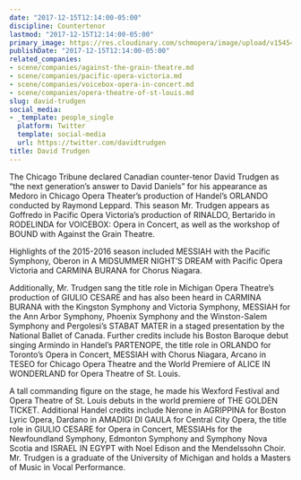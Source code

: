 ```yaml
---
date: "2017-12-15T12:14:00-05:00"
discipline: Countertenor
lastmod: "2017-12-15T12:14:00-05:00"
primary_image: https://res.cloudinary.com/schmopera/image/upload/v1545409169/media/webhook-uploads/1513358084251/TRUDGEN-PHOTO.JPG.JPG
publishDate: "2017-12-15T12:14:00-05:00"
related_companies:
- scene/companies/against-the-grain-theatre.md
- scene/companies/pacific-opera-victoria.md
- scene/companies/voicebox-opera-in-concert.md
- scene/companies/opera-theatre-of-st-louis.md
slug: david-trudgen
social_media:
- _template: people_single
  platform: Twitter
  template: social-media
  url: https://twitter.com/davidtrudgen
title: David Trudgen
---
```


The Chicago Tribune declared Canadian counter-tenor David Trudgen as “the next generation’s answer to David Daniels” for his appearance as Medoro in Chicago Opera Theater’s production of Handel’s ORLANDO conducted by Raymond Leppard. This season Mr. Trudgen appears as Goffredo in Pacific Opera Victoria’s production of RINALDO, Bertarido in RODELINDA for VOICEBOX: Opera in Concert, as well as the workshop of BOUND with Against the Grain Theatre.

Highlights of the 2015-2016 season included MESSIAH with the Pacific Symphony, Oberon in A MIDSUMMER NIGHT’S DREAM with Pacific Opera Victoria and CARMINA BURANA for Chorus Niagara. 

Additionally, Mr. Trudgen sang the title role in Michigan Opera Theatre’s production of GIULIO CESARE and has also been heard in CARMINA BURANA with the Kingston Symphony and Victoria Symphony, MESSIAH for the Ann Arbor Symphony, Phoenix Symphony and the Winston-Salem Symphony and Pergolesi’s STABAT MATER in a staged presentation by the National Ballet of Canada. Further credits include his Boston Baroque debut singing Armindo in Handel’s PARTENOPE, the title role in ORLANDO for Toronto’s Opera in Concert, MESSIAH with Chorus Niagara, Arcano in TESEO for Chicago Opera Theatre and the World Premiere of ALICE IN WONDERLAND for Opera Theatre of St. Louis.

A tall commanding figure on the stage, he made his Wexford Festival and Opera Theatre of St. Louis debuts in the world premiere of THE GOLDEN TICKET. Additional Handel credits include Nerone in AGRIPPINA for Boston Lyric Opera, Dardano in AMADIGI DI GAULA for Central City Opera, the title role in GIULIO CESARE for Opera in Concert, MESSIAHs for the Newfoundland Symphony, Edmonton Symphony and Symphony Nova Scotia and ISRAEL IN EGYPT with Noel Edison and the Mendelssohn Choir. Mr. Trudgen is a graduate of the University of Michigan and holds a Masters of Music in Vocal Performance.
